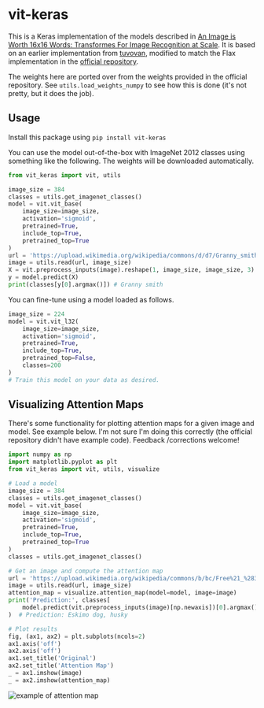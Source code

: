 # vit-keras
This is a Keras implementation of the models described in [An Image is Worth 16x16 Words:
Transformes For Image Recognition at Scale](https://arxiv.org/pdf/2010.11929.pdf). It is based on an earlier implementation from [tuvovan](https://github.com/tuvovan/Vision_Transformer_Keras), modified to match the Flax implementation in the [official repository](https://github.com/google-research/vision_transformer).

The weights here are ported over from the weights provided in the official repository. See `utils.load_weights_numpy` to see how this is done (it's not pretty, but it does the job).

## Usage
Install this package using `pip install vit-keras`

You can use the model out-of-the-box with ImageNet 2012 classes using
something like the following. The weights will be downloaded automatically.

```python
from vit_keras import vit, utils

image_size = 384
classes = utils.get_imagenet_classes()
model = vit.vit_base(
    image_size=image_size,
    activation='sigmoid',
    pretrained=True,
    include_top=True,
    pretrained_top=True
)
url = 'https://upload.wikimedia.org/wikipedia/commons/d/d7/Granny_smith_and_cross_section.jpg'
image = utils.read(url, image_size)
X = vit.preprocess_inputs(image).reshape(1, image_size, image_size, 3)
y = model.predict(X)
print(classes[y[0].argmax()]) # Granny smith
```

You can fine-tune using a model loaded as follows.

```python
image_size = 224
model = vit.vit_l32(
    image_size=image_size,
    activation='sigmoid',
    pretrained=True,
    include_top=True,
    pretrained_top=False,
    classes=200
)
# Train this model on your data as desired.
```

## Visualizing Attention Maps
There's some functionality for plotting attention maps for a given image and model. See example below. I'm not sure I'm doing this correctly (the official repository didn't have example code). Feedback /corrections welcome!

```python
import numpy as np
import matplotlib.pyplot as plt
from vit_keras import vit, utils, visualize

# Load a model
image_size = 384
classes = utils.get_imagenet_classes()
model = vit.vit_base(
    image_size=image_size,
    activation='sigmoid',
    pretrained=True,
    include_top=True,
    pretrained_top=True
)
classes = utils.get_imagenet_classes()

# Get an image and compute the attention map
url = 'https://upload.wikimedia.org/wikipedia/commons/b/bc/Free%21_%283987584939%29.jpg'
image = utils.read(url, image_size)
attention_map = visualize.attention_map(model=model, image=image)
print('Prediction:', classes[
    model.predict(vit.preprocess_inputs(image)[np.newaxis])[0].argmax()]
)  # Prediction: Eskimo dog, husky

# Plot results
fig, (ax1, ax2) = plt.subplots(ncols=2)
ax1.axis('off')
ax2.axis('off')
ax1.set_title('Original')
ax2.set_title('Attention Map')
_ = ax1.imshow(image)
_ = ax2.imshow(attention_map)
```

![example of attention map](https://raw.githubusercontent.com/faustomorales/vit-keras/master/docs/attention_map_example.jpg)
